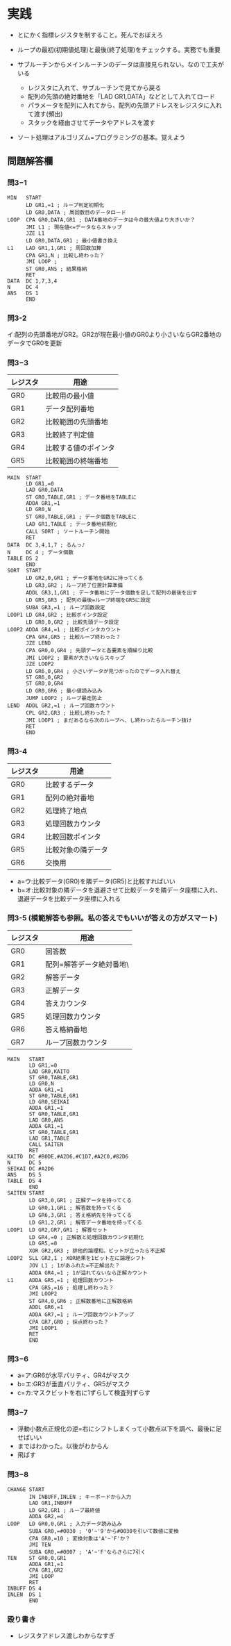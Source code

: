 # 実践
- とにかく指標レジスタを制すること。死んでおぼえろ
- ループの最初(初期値処理)と最後(終了処理)をチェックする。実務でも重要

- サブルーチンからメインルーチンのデータは直接見られない。なので工夫がいる
    - レジスタに入れて、サブルーチンで見てから戻る
    - 配列の先頭の絶対番地を「LAD GR1,DATA」などとして入れてロード
    - パラメータを配列に入れてから、配列の先頭アドレスをレジスタに入れて渡す(頻出)
    - スタックを経由させてデータやアドレスを渡す

- ソート処理はアルゴリズム=プログラミングの基本。覚えよう

## 問題解答欄

### 問3−1
```
MIN   START
      LD GR1,=1 ; ループ判定初期化
      LD GR0,DATA ; 周回数目のデータロード
LOOP  CPA GR0,DATA,GR1 ; DATA番地のデータは今の最大値より大きいか？
      JMI L1 ; 現在値<=データならスキップ
      JZE L1
      LD GR0,DATA,GR1 ; 最小値書き換え
L1    LAD GR1,1,GR1 ; 周回数加算
      CPA GR1,N ; 比較し終わった？
      JMI LOOP ;
      ST GR0,ANS ; 結果格納
      RET
DATA  DC 1,7,3,4
N     DC 4
ANS   DS 1
      END
```

### 問3-2
イ:配列の先頭番地がGR2。GR2が現在最小値のGR0より小さいならGR2番地のデータでGR0を更新

### 問3−3
| レジスタ | 用途 |
|---|---|
|GR0|	比較用の最小値|
|GR1|	データ配列番地|
|GR2|	比較範囲の先頭番地|
|GR3|	比較終了判定値|
|GR4|	比較する値のポインタ|
|GR5|	比較範囲の終端番地|

```
MAIN  START
      LD GR1,=0
      LAD GR0,DATA 
      ST GR0,TABLE,GR1 ; データ番地をTABLEに
      ADDA GR1,=1
      LD GR0,N
      ST GR0,TABLE,GR1 ; データ個数をTABLEに
      LAD GR1,TABLE ; データ番地初期化
      CALL SORT ; ソートルーチン開始
      RET
DATA  DC 3,4,1,7 ; るんっ♪
N     DC 4 ; データ個数
TABLE DS 2
      END
SORT  START
      LD GR2,0,GR1 ; データ番地をGR2に持ってくる
      LD GR3,GR2 ; ループ終了位置計算準備
      ADDL GR3,1,GR1 ; データ番地にデータ個数を足して配列の最後を出す
      LD GR5,GR3 ; 配列の最後=ループ終端をGR5に設定
      SUBA GR3,=1 ; ループ回数設定
LOOP1 LD GR4,GR2 ; 比較ポインタ設定
      LD GR0,0,GR2 ; 比較先頭データ設定
LOOP2 ADDA GR4,=1 ; 比較ポインタカウント
      CPA GR4,GR5 ; 比較ループ終わった？
      JZE LEND
      CPA GR0,0,GR4 ; 先頭データと各要素を順繰り比較
      JMI LOOP2 ; 要素が大きいならスキップ
      JZE LOOP2
      LD GR6,0,GR4 ; 小さいデータが見つかったのでデータ入れ替え
      ST GR6,0,GR2
      ST GR0,0,GR4
      LD GR0,GR6 ; 最小値読み込み
      JUMP LOOP2 ; ループ暴走防止
LEND  ADDL GR2,=1 ; ループ回数カウント
      CPL GR2,GR3 ; 比較し終わった？
      JMI LOOP1 ; まだあるなら次のループへ、し終わったらルーチン抜け
      RET
      END
```

### 問3-4
| レジスタ | 用途 |
|---|---|
|GR0|	比較するデータ|
|GR1|	配列の絶対番地|
|GR2|	処理終了地点|
|GR3| 処理回数カウンタ|
|GR4|	比較回数ポインタ|
|GR5|	比較対象の隣データ|
|GR6|	交換用|

- a=ウ:比較データ(GR0)を隣データ(GR5)と比較すればいい
- b=オ:比較対象の隣データを退避させて比較データを隣データ座標に入れ、退避データを比較データ座標に入れる

### 問3-5 (模範解答も参照。私の答えでもいいが答えの方がスマート)

| レジスタ | 用途 |
|---|---|
|GR0|	回答数|
|GR1|	配列=解答データ絶対番地\
|GR2|	解答データ|
|GR3|	正解データ|
|GR4|	答えカウンタ|
|GR5|	処理回数カウンタ|
|GR6|	答え格納番地|
|GR7|	ループ回数カウンタ|

```
MAIN   START
       LD GR1,=0
       LAD GR0,KAITO
       ST GR0,TABLE,GR1
       LD GR0,N
       ADDA GR1,=1
       ST GR0,TABLE,GR1
       LD GR0,SEIKAI
       ADDA GR1,=1
       ST GR0,TABLE,GR1
       LAD GR0,ANS
       ADDA GR1,=1
       ST GR0,TABLE,GR1
       LAD GR1,TABLE
       CALL SAITEN
       RET
KAITO  DC #B0DE,#A2D6,#C1D7,#A2C0,#82D6
N      DC 5
SEIKAI DC #A2D6
ANS    DS 5
TABLE  DS 4
       END
SAITEN START
       LD GR3,0,GR1 ; 正解データを持ってくる
       LD GR0,1,GR1 ; 解答数を持ってくる
       LD GR6,3,GR1 ; 答え格納先を持ってくる
       LD GR1,2,GR1 ; 解答データ番地を持ってくる
LOOP1  LD GR2,GR7,GR1 ; 解答セット 
       LD GR4,=0 ; 正解数と処理回数カウンタ初期化
       LD GR5,=0
       XOR GR2,GR3 ; 排他的論理和。ビットが立ったら不正解
LOOP2  SLL GR2,1 ; XOR結果を1ビット左に論理シフト
       JOV L1 ; 1があふれた=不正解出た？
       ADDA GR4,=1 ; 1が溢れてないなら正解カウント
L1     ADDA GR5,=1 ; 処理回数カウント
       CPA GR5,=16 ; 処理し終わった？
       JMI LOOP2
       ST GR4,0,GR6 ; 正解数番地に正解数格納
       ADDL GR6,=1  
       ADDA GR7,=1 ; ループ回数カウントアップ
       CPA GR7,GR0 ; 採点終わった？
       JMI LOOP1
       RET
       END
```

### 問3−6
- a=ア:GR6が水平パリティ、GR4がマスク
- b=エ:GR3が垂直パリティ、GR5がマスク
- c=カ:マスクビットを右に1ずらして検査列ずらす

### 問3−7
- 浮動小数点正規化の逆=右にシフトしまくって小数点以下を調べ、最後に足せばいい
- まではわかった。以後がわからん
- 飛ばす

### 問3−8
```
CHANGE START
       IN INBUFF,INLEN ; キーボードから入力
       LAD GR1,INBUFF
       LD GR2,GR1 ; ループ最終値
       ADDA GR2,=4
LOOP   LD GR0,0,GR1 ; 入力データ読み込み
       SUBA GR0,=#0030 ; '0'~'9'から#0030を引いて数値に変換
       CPA GR0,=10 ; 変換対象は'A'~'F'か？
       JMI TEN
       SUBA GR0,=#0007 ; 'A'~'F'ならさらに7引く
TEN    ST GR0,0,GR1
       ADDA GR1,=1
       CPA GR1,GR2
       JMI LOOP
       RET
INBUFF DS 4
INLEN  DS 1
       END
```

### 殴り書き
- レジスタアドレス渡しわからなすぎ
